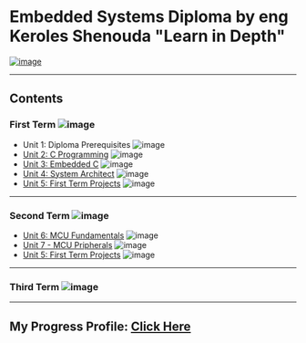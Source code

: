 # Embedded Systems Diploma by eng Keroles Shenouda "Learn in Depth"

[![image](https://drive.google.com/uc?export=view&id=1Bcpl5OGMCVsqHlF52MFKXuOHNEaKHi92)](https://www.learn-in-depth.com/online-diploma/mahameda.naby@gmail.com)

---

## Contents

### First Term ![image](https://progress-bar.dev/100/?title=Done%20)

- Unit 1: Diploma Prerequisites ![image](https://progress-bar.dev/100/?title=No_Assignments&color=bababa)
- [Unit 2: C Programming]() ![image](https://progress-bar.dev/100/)
- [Unit 3: Embedded C]() ![image](https://progress-bar.dev/100/)
- [Unit 4: System Architect]() ![image](https://progress-bar.dev/100/)
- [Unit 5: First Term Projects]() ![image](https://progress-bar.dev/100/)

---

### Second Term ![image](https://progress-bar.dev/15/?title=In%20Progress&color=eb6734)

- [Unit 6: MCU Fundamentals]() ![image](https://progress-bar.dev/75/)
- [Unit 7 - MCU Pripherals]() ![image](https://progress-bar.dev/100/)
- [Unit 5: First Term Projects]() ![image](https://progress-bar.dev/100/)

---

### Third Term ![image](https://progress-bar.dev/0/?title=Not%20Yet&color=ff0000)

---
## My Progress Profile: [Click Here](https://www.learn-in-depth.com/onlinediploma/heshammuhammed14@gmail.com)

